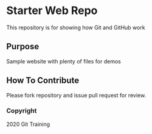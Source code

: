 # Starter Web Repo

This repository is for showing how Git and GitHub work

## Purpose

Sample website with plenty of files for demos

## How To Contribute

Please fork repository and issue pull request for review.

### Copyright

2020 Git Training